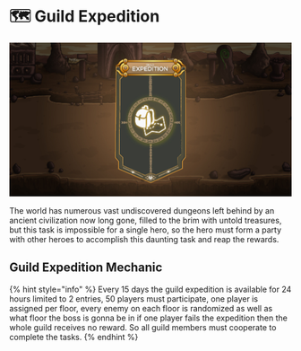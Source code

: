 # 🗺 Guild Expedition

![](../../.gitbook/assets/Expedition.jpg)

The world has numerous vast undiscovered dungeons left behind by an ancient civilization now long gone, filled to the brim with untold treasures, but this task is impossible for a single hero, so the hero must form a party with other heroes to accomplish this daunting task and reap the rewards.

## Guild Expedition Mechanic

{% hint style="info" %}
Every 15 days the guild expedition is available for 24 hours limited to 2 entries, 50 players must participate, one player is assigned per floor, every enemy on each floor is randomized as well as what floor the boss is gonna be in if one player fails the expedition then the whole guild receives no reward. So all guild members must cooperate to complete the tasks.
{% endhint %}
